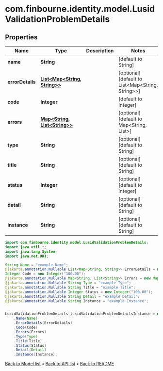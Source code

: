 # com.finbourne.identity.model.LusidValidationProblemDetails

## Properties

Name | Type | Description | Notes
------------ | ------------- | ------------- | -------------
**name** | **String** |  | [default to String]
**errorDetails** | [**List&lt;Map&lt;String, String&gt;&gt;**](Map.md) |  | [optional] [default to List<Map<String, String>>]
**code** | **Integer** |  | [default to Integer]
**errors** | [**Map&lt;String, List&lt;String&gt;&gt;**](List.md) |  | [optional] [default to Map<String, List<String>>]
**type** | **String** |  | [optional] [default to String]
**title** | **String** |  | [optional] [default to String]
**status** | **Integer** |  | [optional] [default to Integer]
**detail** | **String** |  | [optional] [default to String]
**instance** | **String** |  | [optional] [default to String]

```java
import com.finbourne.identity.model.LusidValidationProblemDetails;
import java.util.*;
import java.lang.System;
import java.net.URI;

String Name = "example Name";
@jakarta.annotation.Nullable List<Map<String, String>> ErrorDetails = new List<Map<String, String>>();
Integer Code = new Integer("100.00");
@jakarta.annotation.Nullable Map<String, List<String>> Errors = new Map<String, List<String>>();
@jakarta.annotation.Nullable String Type = "example Type";
@jakarta.annotation.Nullable String Title = "example Title";
@jakarta.annotation.Nullable Integer Status = new Integer("100.00");
@jakarta.annotation.Nullable String Detail = "example Detail";
@jakarta.annotation.Nullable String Instance = "example Instance";


LusidValidationProblemDetails lusidValidationProblemDetailsInstance = new LusidValidationProblemDetails()
    .Name(Name)
    .ErrorDetails(ErrorDetails)
    .Code(Code)
    .Errors(Errors)
    .Type(Type)
    .Title(Title)
    .Status(Status)
    .Detail(Detail)
    .Instance(Instance);
```


[Back to Model list](../README.md#documentation-for-models) &#8226; [Back to API list](../README.md#documentation-for-api-endpoints) &#8226; [Back to README](../README.md)
